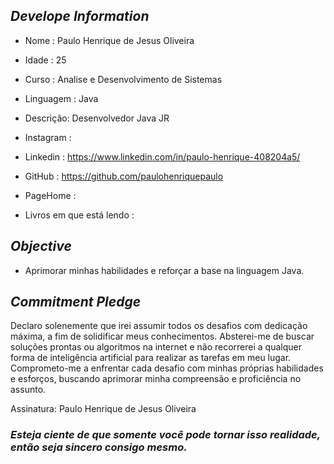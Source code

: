 ##   *Develope Information*

-  Nome : Paulo Henrique de Jesus Oliveira
-  Idade : 25
-  Curso : Analise e Desenvolvimento de Sistemas
-  Linguagem : Java


-  Descrição:  Desenvolvedor Java JR


-  Instagram :
-  Linkedin : https://www.linkedin.com/in/paulo-henrique-408204a5/
- GitHub : https://github.com/paulohenriquepaulo
- PageHome : 

- Livros em que está lendo : 

##  *Objective*

- Aprimorar minhas habilidades e reforçar a base na linguagem Java.



## *Commitment Pledge*


Declaro solenemente que irei assumir todos os desafios com dedicação máxima, a fim de solidificar meus conhecimentos.
Absterei-me de buscar soluções prontas ou algoritmos na internet e não recorrerei a qualquer forma de inteligência artificial para realizar as tarefas em meu lugar. 
Comprometo-me a enfrentar cada desafio com minhas próprias habilidades e esforços, buscando aprimorar minha compreensão e proficiência no assunto.

Assinatura: Paulo Henrique de Jesus Oliveira








### *Esteja ciente de que somente você pode tornar isso realidade, então seja sincero consigo mesmo.*